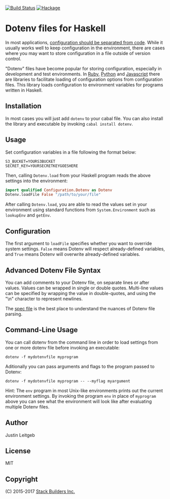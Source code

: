 [![Build Status](https://travis-ci.org/stackbuilders/dotenv-hs.svg?branch=master)](https://travis-ci.org/stackbuilders/dotenv-hs) [![Hackage](https://img.shields.io/hackage/v/dotenv.svg)](http://hackage.haskell.org/package/dotenv)

# Dotenv files for Haskell

In most applications,
[configuration should be separated from code](http://12factor.net/config). While
it usually works well to keep configuration in the environment, there
are cases where you may want to store configuration in a file outside
of version control.

"Dotenv" files have become popular for storing configuration,
especially in development and test environments. In
[Ruby](https://github.com/bkeepers/dotenv),
[Python](https://github.com/theskumar/python-dotenv) and
[Javascript](https://www.npmjs.com/package/dotenv) there are libraries
to facilitate loading of configuration options from configuration
files. This library loads configuration to environment variables for
programs written in Haskell.

## Installation

In most cases you will just add `dotenv` to your cabal file. You can
also install the library and executable by invoking `cabal install dotenv`.

## Usage

Set configuration variables in a file following the format below:

```
S3_BUCKET=YOURS3BUCKET
SECRET_KEY=YOURSECRETKEYGOESHERE
```

Then, calling `Dotenv.load` from your Haskell program reads the above
settings into the environment:

```haskell
import qualified Configuration.Dotenv as Dotenv
Dotenv.loadFile False "/path/to/your/file"
```

After calling `Dotenv.load`, you are able to read the values set in your
environment using standard functions from `System.Environment` such as
`lookupEnv` and `getEnv`.

## Configuration

The first argument to `loadFile` specifies whether you want to
override system settings. `False` means Dotenv will respect
already-defined variables, and `True` means Dotenv will overwrite
already-defined variables.

## Advanced Dotenv File Syntax

You can add comments to your Dotenv file, on separate lines or after
values. Values can be wrapped in single or double quotes. Multi-line
values can be specified by wrapping the value in double-quotes, and
using the "\n" character to represent newlines.

The [spec file](spec/Configuration/Dotenv/ParseSpec.hs) is the best
place to understand the nuances of Dotenv file parsing.

## Command-Line Usage

You can call dotenv from the command line in order to load settings
from one or more dotenv file before invoking an executable:

```
dotenv -f mydotenvfile myprogram
```

Aditionally you can pass arguments and flags to the program passed to
Dotenv:

```
dotenv -f mydotenvfile myprogram -- --myflag myargument
```

Hint: The `env` program in most Unix-like environments prints out the
current environment settings. By invoking the program `env` in place
of `myprogram` above you can see what the environment will look like
after evaluating multiple Dotenv files.

## Author

Justin Leitgeb

## License

MIT

## Copyright

(C) 2015-2017 [Stack Builders Inc.](http://www.stackbuilders.com)

